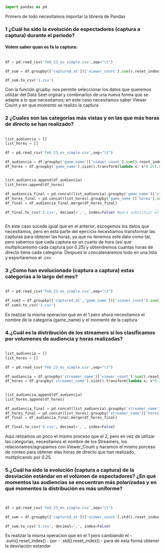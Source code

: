 ```python

import pandas as pd  
```
Primero de todo necesitamos importar la libreria de Pandas

### 1 ¿Cuál ha sido la evolución de espectadores (captura a captura) durante el periodo?  
#### Volem saber quan es fa la captura:  
```Python
  
df = pd.read_csv('feb_23_es_simple.csv',sep="\t")  
  
df_sum = df.groupby(['captured_at'])['viewer_count'].sum().reset_index()  

df_sum.to_csv('1.csv')  
```

Con la función grupby. nos permite seleccionar los datos que queremos utilizar del Data Seet orginal y combinarlos de una nueva forma que se adapte a lo que necesitamos; en este caso necesitamos saber Viewer Count y en que momento se realizo la captura

  
### 2 ¿Cuales son las categorías más vistas y en las que más horas de directo se han realizado?  
```Python
  
list_audiencia = []  
list_hores = []  
  
df = pd.read_csv('feb_23_es_simple.csv',sep="\t")  
  
df_audiencia = df.groupby('game_name')['viewer_count'].sum().reset_index()  
df_hores = df.groupby('game_name').size().transform(lambda x: x*0.25).reset_index(name='hores')  
  
  
list_audiencia.append(df_audiencia)  
list_hores.append(df_hores)  
  
df_audiencia_final = pd.concat(list_audiencia).groupby('game_name')['viewer_count'].sum().reset_index()  
df_hores_final = pd.concat(list_hores).groupby('game_name')['hores'].sum().reset_index()  
df_final = df_audiencia_final.merge(df_hores_final)  
  
df_final.to_csv('2.csv', decimal=',', index=False) #para substituir el "." por una ","
  
```

En este caso sucede igual que en el anterior, escogemos los datos que necesitamos, pero en esta parte del ejercicio necestiamos transformar las capturas para obtener las horas, ya que no tenemos este dato como tal, pero sabemos que cada captura es un cuarto de hora (asi que multiplicaresmo cada captura por 0.25) y obtendremos cuantas horas de directo tiene cada categoria.
Despues lo concatenaremos todo en una lista y exportaremos el .csv 
  
### 3 ¿Como han evolucionado (captura a captura) estas categorias a lo largo del mes?  
```Python
  
df = pd.read_csv('feb_23_es_simple.csv',sep="\t")  
  
df_sum3 = df.groupby(['captured_at','game_name'])['viewer_count'].sum().reset_index()  
df_sum3.to_csv('3.csv')  
```
Es realizar la misma operacion que en el 1 pero ahora necesitamos el nombre de la categoria (game_name) y el momento de la captura


### 4.¿Cuál es la distribución de los streamers si los clasificamos por volumenes de audiencia y horas realizadas?  
```Python
  
list_audiencia = []  
list_hores = []  
  
df = pd.read_csv('feb_23_es_simple.csv',sep="\t")  
  
df_audiencia = df.groupby('streamer_name')['viewer_count'].sum().reset_index()  
df_hores = df.groupby('streamer_name').size().transform(lambda x: x*0.25).reset_index(name='hores')  
  
  
list_audiencia.append(df_audiencia)  
list_hores.append(df_hores)  
  
df_audiencia_final = pd.concat(list_audiencia).groupby('streamer_name')['viewer_count'].sum().reset_index()  
df_hores_final = pd.concat(list_hores).groupby('streamer_name')['hores'].sum().reset_index()  
df_final = df_audiencia_final.merge(df_hores_final)  
  
df_final.to_csv('4.csv', decimal=',', index=False)  
```

Aqui relizamos un poco el mismo proceso que el 2, pero en vez de utilizar las categorias, necesitamos el nombre de los Streamers, los relacionamos/agrupamos con Viewer_Count y hacemos el mismo porceso de conteo para obtener elas horas de directo que han realizado, multiplicando por 0.25.

  
### 5.¿Cuál ha sido la evolución (captura a captura) de la desviación estándar en el volúmen de espectadores? ¿En qué momentos las audiencias se encuentran más polarizadas y en qué momentos la distribución es más uniforme?  
```Python
  
  
df = pd.read_csv('feb_23_es_simple.csv',sep="\t")  
  
df_sum = df.groupby(['captured_at'])['viewer_count'].std().reset_index()  
  
df_sum.to_csv('5.csv', decimal=',', index=False)

```
Es realizar la misma operacion que en el 1 pero cambiando el - .sum().reset_index() - por - .std().reset_index() - para de esta forma obtener la desviación estandar 
